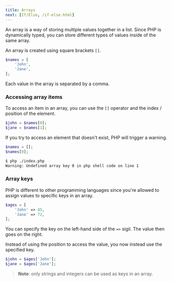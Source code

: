 ```yaml
---
title: Arrays
next: [If/Else, /if-else.html]
---
```


An array is a way of storing multiple values together in a list. Since PHP is dynamically typed, you can store different types of values inside of the same array.

An array is created using square brackets `[]`.

```php
$names = [
    'John',
    'Jane',
];
```

Each value in the array is separated by a comma.

### Accessing array items

To access an item in an array, you can use the `[]` operator and the index / position of the element.

```php
$john = $names[0];
$jane = $names[1];
```

If you try to access an element that doesn't exist, PHP will trigger a warning.

```php
$names = [];
$names[0];
```

```sh
$ php ./index.php
Warning: Undefined array key 0 in php shell code on line 1
```

### Array keys

PHP is different to other programming languages since you're allowed to assign values to specific keys in an array.

```php
$ages = [
    'John' => 45,
    'Jane' => 72,
];
```

You can specify the key on the left-hand side of the `=>` sigil. The value then goes on the right.

Instead of using the position to access the value, you now instead use the specified key.

```php
$john = $ages['John'];
$jane = $ages['Jane'];
```

> **Note**: only strings and integers can be used as keys in an array.